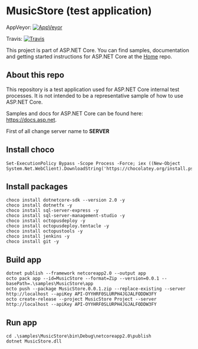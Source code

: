MusicStore (test application)
=============================

AppVeyor: [![AppVeyor][appveyor-badge]][appveyor-build]

Travis:   [![Travis][travis-badge]][travis-build]

[appveyor-badge]: https://ci.appveyor.com/api/projects/status/ja8a7j6jscj7k3xa/branch/dev?svg=true
[appveyor-build]: https://ci.appveyor.com/project/aspnetci/MusicStore/branch/dev
[travis-badge]: https://travis-ci.org/aspnet/MusicStore.svg?branch=dev
[travis-build]: https://travis-ci.org/aspnet/MusicStore

This project is part of ASP.NET Core. You can find samples, documentation and getting started instructions for ASP.NET Core at the [Home](https://github.com/aspnet/home) repo.

## About this repo

This repository is a test application used for ASP.NET Core internal test processes.
It is not intended to be a representative sample of how to use ASP.NET Core.

Samples and docs for ASP.NET Core can be found here: <https://docs.asp.net>.


First of all change server name to **SERVER**

## Install choco
```
Set-ExecutionPolicy Bypass -Scope Process -Force; iex ((New-Object System.Net.WebClient).DownloadString('https://chocolatey.org/install.ps1'))
```

## Install packages
```
choco install dotnetcore-sdk --version 2.0 -y
choco install dotnetfx -y
choco install sql-server-express -y
choco install sql-server-management-studio -y
choco install octopusdeploy -y
choco install octopusdeploy.tentacle -y
choco install octopustools -y
choco install jenkins -y
choco install git -y
```

## Build app
```
dotnet publish --framework netcoreapp2.0 --output app
octo pack app --id=MusicStore --format=Zip --version=0.0.1 --basePath=.\samples\MusicStore\app
octo push --package MusicStore.0.0.1.zip --replace-existing --server http://localhost --apiKey API-OYYHRF0SLURPH4JGJALFODDW3FY
octo create-release --project MusicStore Project --server http://localhost --apiKey API-OYYHRF0SLURPH4JGJALFODDW3FY
```

## Run app
```
cd .\samples\MusicStore\bin\Debug\netcoreapp2.0\publish
dotnet MusicStore.dll
```